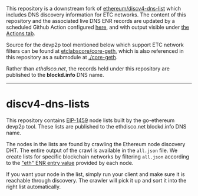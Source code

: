 This repository is a downstream fork of [ethereum/discv4-dns-list](https://github.com/ethereum/discv4-dns-lists)
which includes DNS discovery information for ETC networks. The content of this repository and the associated
live DNS ENR records are updated by a scheduled Github Action configured [here](./.github/workflows/crawl.yml), and with
output visible under [the Actions tab](https://github.com/etclabscore/discv4-dns-lists/actions).

Source for the devp2p tool mentioned below which support ETC network filters
can be found at [etclabscore/core-geth](https://github.com/etclabscore/core-geth), which is also
referenced in this repository as a submodule at [./core-geth](./core-geth). 

Rather than _ethdisco.net_, the records held under this repository are published to the __blockd.info__ DNS name.

---

# discv4-dns-lists

This repository contains [EIP-1459][EIP-1459] node lists built by the go-ethereum devp2p
tool. These lists are published to the ethdisco.net blockd.info DNS name.

The nodes in the lists are found by crawling the Ethereum node discovery DHT. The entire
output of the crawl is available in the `all.json` file. We create lists for specific
blockchain networks by filtering `all.json` according to the ["eth" ENR entry value][eth-entry]
provided by each node.

If you want your node in the list, simply run your client and make sure it is reachable
through discovery. The crawler will pick it up and sort it into the right list
automatically.

[EIP-1459]: https://eips.ethereum.org/EIPS/eip-1459
[eth-entry]: https://github.com/ethereum/devp2p/blob/master/enr-entries/eth.md
